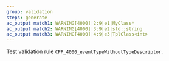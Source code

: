 ```yaml
---
group: validation
steps: generate
ac_output match1: WARNING[4000]|2:9|e1|MyClass*
ac_output match2: WARNING[4000]|3:9|e2|std::string
ac_output match3: WARNING[4000]|4:9|e3|TplClass<int>
---
```

Test validation rule `CPP_4000_eventTypeWithoutTypeDescriptor`.
